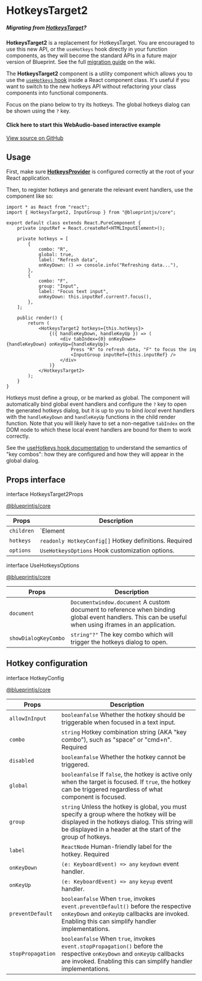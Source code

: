 # HotkeysTarget2

##### Migrating from [HotkeysTarget](#core/legacy/hotkeys-legacy)?

**HotkeysTarget2** is a replacement for HotkeysTarget. You are encouraged to use this new API, or
the `useHotkeys` hook directly in your function components, as they will become the standard
APIs in a future major version of Blueprint. See the full
[migration guide](https://github.com/palantir/blueprint/wiki/HotkeysTarget-&-useHotkeys-migration) on the wiki.

The **HotkeysTarget2** component is a utility component which allows you to use the
[`useHotkeys` hook](#core/hooks/use-hotkeys) inside a React component class. It's useful if you want to switch to the
new hotkeys API without refactoring your class components into functional components.

Focus on the piano below to try its hotkeys. The global hotkeys dialog can be shown using the `?` key.

#### Click here to start this WebAudio-based interactive example

[View source on GitHub](https://github.com/palantir/blueprint/blob/develop/packages/docs-app/src/examples/core-examples/hotkeysTarget2Example.tsx)

## Usage

First, make sure [**HotkeysProvider**](#core/context/hotkeys-provider) is configured correctly at the root of your
React application.

Then, to register hotkeys and generate the relevant event handlers, use the component like so:

```
import * as React from "react";  
import { HotkeysTarget2, InputGroup } from "@blueprintjs/core";  
  
export default class extends React.PureComponent {  
    private inputRef = React.createRef<HTMLInputElement>();  
  
    private hotkeys = [  
        {  
            combo: "R",  
            global: true,  
            label: "Refresh data",  
            onKeyDown: () => console.info("Refreshing data..."),  
        },  
        {  
            combo: "F",  
            group: "Input",  
            label: "Focus text input",  
            onKeyDown: this.inputRef.current?.focus(),  
        },  
    ];  
  
    public render() {  
        return (  
            <HotkeysTarget2 hotkeys={this.hotkeys}>  
                {({ handleKeyDown, handleKeyUp }) => (  
                    <div tabIndex={0} onKeyDown={handleKeyDown} onKeyUp={handleKeyUp}>  
                        Press "R" to refresh data, "F" to focus the input...  
                        <InputGroup inputRef={this.inputRef} />  
                    </div>  
                )}  
            </HotkeysTarget2>  
        );  
    }  
}  

```

Hotkeys must define a group, or be marked as global. The component will automatically bind global event handlers
and configure the `?` key to open the generated hotkeys dialog, but it is up to you to bind *local*
event handlers with the `handleKeyDown` and `handleKeyUp` functions in the child render function. Note that
you will likely have to set a non-negative `tabIndex` on the DOM node to which these local event handlers are
bound for them to work correctly.

See the [useHotkeys hook documentation](#core/hooks/use-hotkeys.key-combos) to understand the semantics of "key combos":
how they are configured and how they will appear in the global dialog.

## Props interface

interface HotkeysTarget2Props

[@blueprintjs/core](https://github.com/palantir/blueprint/blob/d356c8eea/packages/core/src/components/hotkeys/hotkeysTarget2.tsx#L29)

| Props | Description |
| --- | --- |
| `children` | `Element | (props: HotkeysTarget2RenderProps) => Element<>` Render prop which receives the same callback handlers generated by the `useHotkeys` hook. If your hotkey definitions are all global, you may supply an element instead.  Required |
| `hotkeys` | `readonly HotkeyConfig[]` Hotkey definitions.  Required |
| `options` | `UseHotkeysOptions` Hook customization options. |

interface UseHotkeysOptions

[@blueprintjs/core](https://github.com/palantir/blueprint/blob/d356c8eea/packages/core/src/hooks/hotkeys/useHotkeys.ts#L26)

| Props | Description |
| --- | --- |
| `document` | `Documentwindow.document` A custom document to reference when binding global event handlers. This can be useful when using iframes in an application. |
| `showDialogKeyCombo` | `string"?"` The key combo which will trigger the hotkeys dialog to open. |

## Hotkey configuration

interface HotkeyConfig

[@blueprintjs/core](https://github.com/palantir/blueprint/blob/d356c8eea/packages/core/src/hooks/hotkeys/hotkeyConfig.ts#L17)

| Props | Description |
| --- | --- |
| `allowInInput` | `booleanfalse` Whether the hotkey should be triggerable when focused in a text input. |
| `combo` | `string` Hotkey combination string (AKA "key combo"), such as "space" or "cmd+n".  Required |
| `disabled` | `booleanfalse` Whether the hotkey cannot be triggered. |
| `global` | `booleanfalse` If `false`, the hotkey is active only when the target is focused. If `true`, the hotkey can be triggered regardless of what component is focused. |
| `group` | `string` Unless the hotkey is global, you must specify a group where the hotkey will be displayed in the hotkeys dialog. This string will be displayed in a header at the start of the group of hotkeys. |
| `label` | `ReactNode` Human-friendly label for the hotkey.  Required |
| `onKeyDown` | `(e: KeyboardEvent) => any` `keydown` event handler. |
| `onKeyUp` | `(e: KeyboardEvent) => any` `keyup` event handler. |
| `preventDefault` | `booleanfalse` When `true`, invokes `event.preventDefault()` before the respective `onKeyDown` and `onKeyUp` callbacks are invoked. Enabling this can simplify handler implementations. |
| `stopPropagation` | `booleanfalse` When `true`, invokes `event.stopPropagation()` before the respective `onKeyDown` and `onKeyUp` callbacks are invoked. Enabling this can simplify handler implementations. |